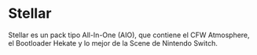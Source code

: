 # Stellar
 Stellar es un pack tipo All-In-One (AIO), que contiene el CFW Atmosphere, el Bootloader Hekate y lo mejor de la Scene de Nintendo Switch.
